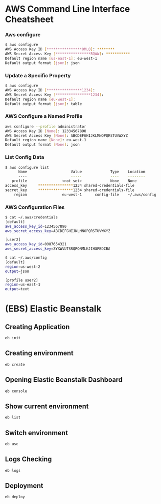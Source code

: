 # AWS Command Line Interface Cheatsheet

### Aws configure

```sh
$ aws configure
AWS Access Key ID [****************OMLQ]: ********
AWS Secret Access Key [****************BQWW]: ***********
Default region name [us-east-1]: eu-west-1
Default output format [json]: json
```

### Update a Specific Property
```sh
$ aws configure
AWS Access Key ID [****************1234]: 
AWS Secret Access Key [****************1234]: 
Default region name [eu-west-1]: 
Default output format [json]: table
```

### AWS Configure a Named Profile
```sh
aws configure --profile administrator
AWS Access Key ID [None]: 12334567890
AWS Secret Access Key [None]: ABCDEFGHIJKLMNOPQRSTUVWXYZ
Default region name [None]: eu-west-1
Default output format [None]: json
```

### List Config Data

```sh
$ aws configure list
      Name                    Value             Type    Location
      ----                    -----             ----    --------
   profile                <not set>             None    None
access_key     ****************1234 shared-credentials-file    
secret_key     ****************1234 shared-credentials-file    
    region                eu-west-1      config-file    ~/.aws/config
```

### AWS Configuration Files

```sh
$ cat ~/.aws/credentials
[default]
aws_access_key_id=1234567890
aws_secret_access_key=ABCDEFGHIJKLMNOPQRSTUVWXYZ

[user2]
aws_access_key_id=0987654321
aws_secret_access_key=ZYXWVUTSRQPONMLKJIHGFEDCBA
```

```sh
$ cat ~/.aws/config
[default]
region=us-west-2
output=json

[profile user2]
region=us-east-1
output=text
```

# (EBS) Elastic Beanstalk
## Creating Application
```sh
eb init
```

## Creating environment
```sh
eb create
```

## Opening Elastic Beanstalk Dashboard
```sh
eb console
```

## Show current environment
```sh
eb list
```

## Switch environment
```sh
eb use
```

## Logs Checking
```sh
eb logs
```

## Deployment
```sh
eb deploy
```
